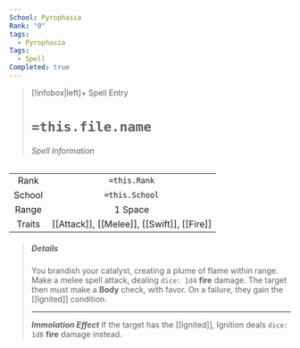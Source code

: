 ```yaml
---
School: Pyrophasia
Rank: "0"
tags:
  - Pyrophasia
Tags:
  - Spell
Completed: true
---
```

> [!infobox|left]+ Spell Entry
> # `=this.file.name`
> ###### Spell Information
|        |                                           |
|:------:|:-----------------------------------------:|
|  Rank  |               `=this.Rank`                |
| School |              `=this.School`               |
| Range  |                  1 Space                  |
| Traits | [[Attack]], [[Melee]], [[Swift]], [[Fire]] |
> ##### *Details*
> You brandish your catalyst, creating a plume of flame within range. Make a melee spell attack, dealing `dice: 1d4` **fire** damage. The target then must make a **Body** check, with favor. On a failure, they gain the [[Ignited]] condition. 
> - - -
> ***Immolation Effect***
> If the target has the [[Ignited]], Ignition deals `dice: 1d8` **fire** damage instead.
